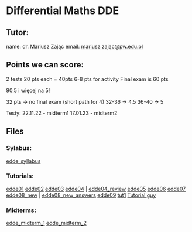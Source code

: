 # Differential Maths DDE

## Tutor:
name: dr. Mariusz Zając 
email: mariusz.zając@pw.edu.pl

## Points we can score:
2 tests 20 pts each = 40pts
6-8 pts for activity
Final exam is 60 pts

90.5 i więcej na 5!

32 pts -> no final exam (short path for 4)
32-36 -> 4.5
36-40 -> 5

Testy:
22.11.22 - midterm1
17.01.23 - midterm2

## Files
### Sylabus:
[edde_syllabus](Lectures/edde_syllabus.pdf)

### Tutorials:
[edde01](Lectures/edde01.pdf)
[edde02](Lectures/edde02.pdf)
[edde03](Lectures/edde03.pdf)
[edde04](Lectures/edde04.pdf) | [edde04_review](Lectures/edde04_review.pdf)
[edde05](Lectures/edde05.pdf)
[edde06](Lectures/edde06.pdf)
[edde07](Lectures/edde07.pdf)
[edde08_new](Lectures/edde08_new.pdf) | [edde08_new_answers](Lectures/edde08_new_answers.pdf)
[edde09](Lectures/edde09.pdf)
[tut1](tut1.md)
[Tutorial guy](Tutorial%20guy.md)

### Midterms:
[edde_midterm_1](Lectures/edde_midterm_1.pdf)
[edde_midterm_2](Lectures/edde_midterm_2.pdf)

